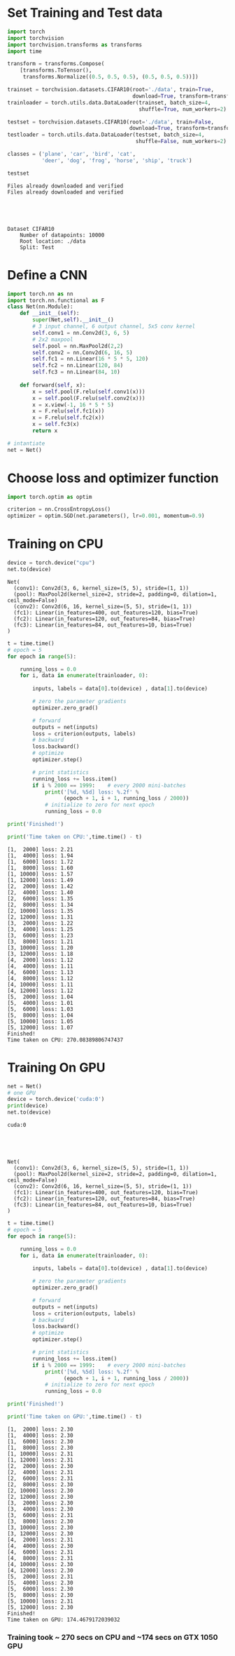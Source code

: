 
# Set Training and Test data


```python
import torch
import torchvision
import torchvision.transforms as transforms
import time
```


```python
transform = transforms.Compose(
    [transforms.ToTensor(),
     transforms.Normalize((0.5, 0.5, 0.5), (0.5, 0.5, 0.5))])

trainset = torchvision.datasets.CIFAR10(root='./data', train=True,
                                        download=True, transform=transform)
trainloader = torch.utils.data.DataLoader(trainset, batch_size=4,
                                          shuffle=True, num_workers=2)

testset = torchvision.datasets.CIFAR10(root='./data', train=False,
                                       download=True, transform=transform)
testloader = torch.utils.data.DataLoader(testset, batch_size=4,
                                         shuffle=False, num_workers=2)

classes = ('plane', 'car', 'bird', 'cat',
           'deer', 'dog', 'frog', 'horse', 'ship', 'truck')

testset
```

    Files already downloaded and verified
    Files already downloaded and verified





    Dataset CIFAR10
        Number of datapoints: 10000
        Root location: ./data
        Split: Test



# Define a CNN


```python
import torch.nn as nn
import torch.nn.functional as F
class Net(nn.Module):
    def __init__(self):
        super(Net,self).__init__()
        # 3 input channel, 6 output channel, 5x5 conv kernel
        self.conv1 = nn.Conv2d(3, 6, 5)
        # 2x2 maxpool
        self.pool = nn.MaxPool2d(2,2)
        self.conv2 = nn.Conv2d(6, 16, 5)
        self.fc1 = nn.Linear(16 * 5 * 5, 120)
        self.fc2 = nn.Linear(120, 84)
        self.fc3 = nn.Linear(84, 10)
        
    def forward(self, x):
        x = self.pool(F.relu(self.conv1(x)))
        x = self.pool(F.relu(self.conv2(x)))
        x = x.view(-1, 16 * 5 * 5)
        x = F.relu(self.fc1(x))
        x = F.relu(self.fc2(x))
        x = self.fc3(x)
        return x

# intantiate
net = Net()
```

# Choose loss and optimizer function


```python
import torch.optim as optim

criterion = nn.CrossEntropyLoss()
optimizer = optim.SGD(net.parameters(), lr=0.001, momentum=0.9)

```

# Training on CPU


```python
device = torch.device("cpu")
net.to(device)
```




    Net(
      (conv1): Conv2d(3, 6, kernel_size=(5, 5), stride=(1, 1))
      (pool): MaxPool2d(kernel_size=2, stride=2, padding=0, dilation=1, ceil_mode=False)
      (conv2): Conv2d(6, 16, kernel_size=(5, 5), stride=(1, 1))
      (fc1): Linear(in_features=400, out_features=120, bias=True)
      (fc2): Linear(in_features=120, out_features=84, bias=True)
      (fc3): Linear(in_features=84, out_features=10, bias=True)
    )




```python
t = time.time()
# epoch = 5
for epoch in range(5): 

    running_loss = 0.0
    for i, data in enumerate(trainloader, 0):
        
        inputs, labels = data[0].to(device) , data[1].to(device)

        # zero the parameter gradients
        optimizer.zero_grad()

        # forward
        outputs = net(inputs)
        loss = criterion(outputs, labels)
        # backward
        loss.backward()
        # optimize
        optimizer.step()

        # print statistics
        running_loss += loss.item()
        if i % 2000 == 1999:    # every 2000 mini-batches
            print('[%d, %5d] loss: %.2f' %
                  (epoch + 1, i + 1, running_loss / 2000))
            # initialize to zero for next epoch
            running_loss = 0.0

print('Finished!')

print('Time taken on CPU:',time.time() - t)
```

    [1,  2000] loss: 2.21
    [1,  4000] loss: 1.94
    [1,  6000] loss: 1.72
    [1,  8000] loss: 1.60
    [1, 10000] loss: 1.57
    [1, 12000] loss: 1.49
    [2,  2000] loss: 1.42
    [2,  4000] loss: 1.40
    [2,  6000] loss: 1.35
    [2,  8000] loss: 1.34
    [2, 10000] loss: 1.35
    [2, 12000] loss: 1.31
    [3,  2000] loss: 1.22
    [3,  4000] loss: 1.25
    [3,  6000] loss: 1.23
    [3,  8000] loss: 1.21
    [3, 10000] loss: 1.20
    [3, 12000] loss: 1.18
    [4,  2000] loss: 1.12
    [4,  4000] loss: 1.11
    [4,  6000] loss: 1.13
    [4,  8000] loss: 1.12
    [4, 10000] loss: 1.11
    [4, 12000] loss: 1.12
    [5,  2000] loss: 1.04
    [5,  4000] loss: 1.01
    [5,  6000] loss: 1.03
    [5,  8000] loss: 1.04
    [5, 10000] loss: 1.05
    [5, 12000] loss: 1.07
    Finished!
    Time taken on CPU: 270.08389806747437


# Training On GPU


```python
net = Net()
# one GPU
device = torch.device('cuda:0')
print(device)
net.to(device)
```

    cuda:0





    Net(
      (conv1): Conv2d(3, 6, kernel_size=(5, 5), stride=(1, 1))
      (pool): MaxPool2d(kernel_size=2, stride=2, padding=0, dilation=1, ceil_mode=False)
      (conv2): Conv2d(6, 16, kernel_size=(5, 5), stride=(1, 1))
      (fc1): Linear(in_features=400, out_features=120, bias=True)
      (fc2): Linear(in_features=120, out_features=84, bias=True)
      (fc3): Linear(in_features=84, out_features=10, bias=True)
    )




```python
t = time.time()
# epoch = 5
for epoch in range(5): 

    running_loss = 0.0
    for i, data in enumerate(trainloader, 0):
        
        inputs, labels = data[0].to(device) , data[1].to(device)

        # zero the parameter gradients
        optimizer.zero_grad()

        # forward
        outputs = net(inputs)
        loss = criterion(outputs, labels)
        # backward
        loss.backward()
        # optimize
        optimizer.step()

        # print statistics
        running_loss += loss.item()
        if i % 2000 == 1999:    # every 2000 mini-batches
            print('[%d, %5d] loss: %.2f' %
                  (epoch + 1, i + 1, running_loss / 2000))
            # initialize to zero for next epoch
            running_loss = 0.0

print('Finished!')

print('Time taken on GPU:',time.time() - t)
```

    [1,  2000] loss: 2.30
    [1,  4000] loss: 2.30
    [1,  6000] loss: 2.30
    [1,  8000] loss: 2.30
    [1, 10000] loss: 2.31
    [1, 12000] loss: 2.31
    [2,  2000] loss: 2.30
    [2,  4000] loss: 2.31
    [2,  6000] loss: 2.31
    [2,  8000] loss: 2.30
    [2, 10000] loss: 2.30
    [2, 12000] loss: 2.30
    [3,  2000] loss: 2.30
    [3,  4000] loss: 2.30
    [3,  6000] loss: 2.31
    [3,  8000] loss: 2.30
    [3, 10000] loss: 2.30
    [3, 12000] loss: 2.30
    [4,  2000] loss: 2.31
    [4,  4000] loss: 2.30
    [4,  6000] loss: 2.31
    [4,  8000] loss: 2.31
    [4, 10000] loss: 2.30
    [4, 12000] loss: 2.30
    [5,  2000] loss: 2.31
    [5,  4000] loss: 2.30
    [5,  6000] loss: 2.30
    [5,  8000] loss: 2.30
    [5, 10000] loss: 2.31
    [5, 12000] loss: 2.30
    Finished!
    Time taken on GPU: 174.4679172039032


### Training took ~ 270 secs on CPU and ~174 secs on GTX 1050 GPU


```python

```
